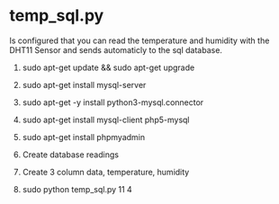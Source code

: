 # temp_sql.py

Is configured that you can read the temperature and humidity with the DHT11 Sensor and sends automaticly to the sql database.

1. sudo apt-get update && sudo apt-get upgrade
2. sudo apt-get install mysql-server
3. sudo apt-get -y install python3-mysql.connector
4. sudo apt-get install mysql-client php5-mysql
5. sudo apt-get install phpmyadmin

6. Create database readings
7. Create 3 column data, temperature, humidity

8. sudo python temp_sql.py 11 4
